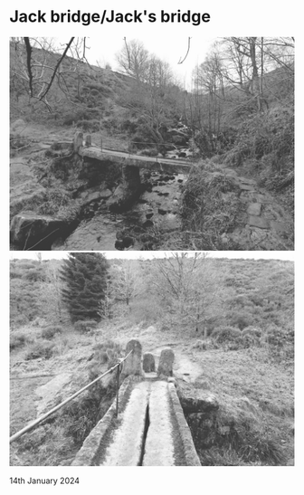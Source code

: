 # Jack bridge/Jack's bridge

![20240114_jack_bridge_lento_orl_mono_standard_alt_asus_ai2302_1705238585](images/20240114_jack_bridge_lento_orl_mono_standard_alt_asus_ai2302_1705238585.jpg)
![20240114_jack_bridge_lento_orl_mono_standard_alt_asus_ai2302_1705238606](images/20240114_jack_bridge_lento_orl_mono_standard_alt_asus_ai2302_1705238606.jpg)

14th January 2024


